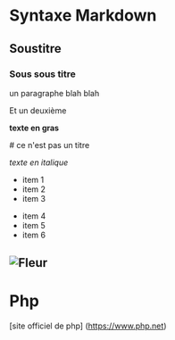 
# Syntaxe Markdown
## Soustitre
### Sous sous titre

un paragraphe blah blah

Et un deuxième 

**texte en gras**

\# ce n'est pas un titre 

*texte en italique*

* item 1
* item 2
* item 3
- item 4
- item 5
- item 6

![Fleur](https://images.pexels.com/photos/15365873/pexels-photo-15365873.jpeg?auto=compress&cs=tinysrgb&w=1260&h=750&dpr=1)
---
# Php
[site officiel de php] (https://www.php.net)
